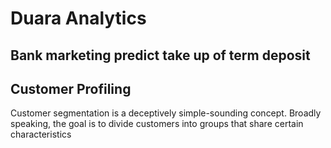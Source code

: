 # Duara Analytics

## Bank marketing predict take up of term deposit

## Customer Profiling
Customer segmentation is a deceptively simple-sounding concept. Broadly speaking, the goal is to divide customers into groups that share certain characteristics
